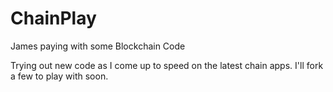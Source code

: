 # ChainPlay
James paying with some Blockchain Code

Trying out new code as I come up to speed on the latest chain apps.  I'll fork a few to play with soon.
